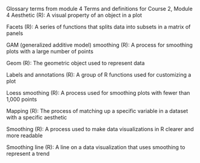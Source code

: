 Glossary terms from module 4
Terms and definitions for Course 2, Module 4
Aesthetic (R): A visual property of an object in a plot 

Facets (R): A series of functions that splits data into subsets in a matrix of panels

GAM (generalized additive model) smoothing (R): A process for smoothing plots with a large number of points

Geom (R): The geometric object used to represent data 

Labels and annotations (R): A group of R functions used for customizing a plot

Loess smoothing (R): A process used for smoothing plots with fewer than 1,000 points

Mapping (R): The process of matching up a specific variable in a dataset with a specific aesthetic

Smoothing (R): A process used to make data visualizations in R clearer and more readable

Smoothing line (R): A line on a data visualization that uses smoothing to represent a trend
